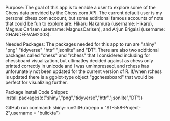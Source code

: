 Purpose:
  The goal of this app is to enable a user to explore some of the Chess data provided by the Chess.com API. The current default user is my personal chess.com account, but some additional famous accounts of note that could be fun to explore are: Hikaru Nakamura (username: Hikaru), Magnus Carlsen (username: MagnusCarlsen), and Arjun Erigaisi (username: GHANDEEVAM2003).


Needed Packages:
  The packages needed for this app to run are "shiny" "png" "tidyverse" "httr" "jsonlite" and "DT". There are also two additional packages called "chess" and "rchess" that I considered including for chessboard visualization, but ultimatley decided against as chess only printed correctly in unicode and I was umimpressed, and rchess has unforunately not been updated for the current version of R. If/when rchess is updated there is a ggplot-type object "ggchessboard" that would be perfect for visualizing further.


Package Install Code Snippet:
install.packages(c("shiny","png","tidyverse","httr","jsonlite","DT"))


GitHub run command:
shiny::runGitHub(repo = "ST-558-Project-2",username = "bulickta")
